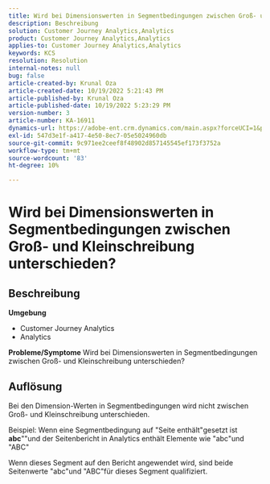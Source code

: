 ```yaml
---
title: Wird bei Dimensionswerten in Segmentbedingungen zwischen Groß- und Kleinschreibung unterschieden?
description: Beschreibung
solution: Customer Journey Analytics,Analytics
product: Customer Journey Analytics,Analytics
applies-to: Customer Journey Analytics,Analytics
keywords: KCS
resolution: Resolution
internal-notes: null
bug: false
article-created-by: Krunal Oza
article-created-date: 10/19/2022 5:21:43 PM
article-published-by: Krunal Oza
article-published-date: 10/19/2022 5:23:29 PM
version-number: 3
article-number: KA-16911
dynamics-url: https://adobe-ent.crm.dynamics.com/main.aspx?forceUCI=1&pagetype=entityrecord&etn=knowledgearticle&id=e95a3a7a-d24f-ed11-bba2-00224808679b
exl-id: 547d3e1f-a417-4e50-8ec7-05e5024960db
source-git-commit: 9c971ee2ceef8f48902d857145545ef173f3752a
workflow-type: tm+mt
source-wordcount: '83'
ht-degree: 10%

---
```


# Wird bei Dimensionswerten in Segmentbedingungen zwischen Groß- und Kleinschreibung unterschieden?

## Beschreibung

<b>Umgebung</b>
- Customer Journey Analytics
- Analytics



<b>Probleme/Symptome</b>
Wird bei Dimensionswerten in Segmentbedingungen zwischen Groß- und Kleinschreibung unterschieden?


## Auflösung


Bei den Dimension-Werten in Segmentbedingungen wird nicht zwischen Groß- und Kleinschreibung unterschieden.

Beispiel: Wenn eine Segmentbedingung auf &quot;Seite enthält&quot;gesetzt ist <b>abc</b>&quot;&quot;und der Seitenbericht in Analytics enthält Elemente wie &quot;abc&quot;und &quot;ABC&quot;

Wenn dieses Segment auf den Bericht angewendet wird, sind beide Seitenwerte &quot;abc&quot;und &quot;ABC&quot;für dieses Segment qualifiziert.
